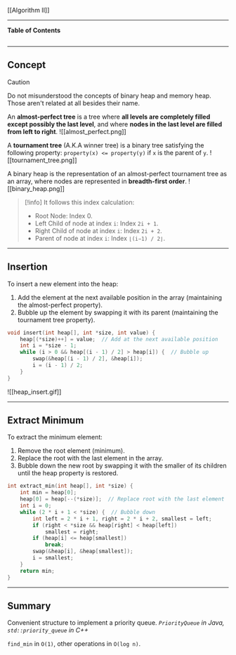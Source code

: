 [[Algorithm II]]
***
**Table of Contents**
```table-of-contents
```

***
## Concept

>[!caution]
>Do not misunderstood the concepts of binary heap and memory heap. 
>Those aren't related at all besides their name.

An **almost-perfect tree** is a tree where **all levels are completely filled except possibly the last level**, and where **nodes in the last level are filled from left to right**.
![[almost_perfect.png]]

A **tournament tree** (A.K.A winner tree) is a binary tree satisfying the following property:
`property(x) <= property(y)` if `x` is the parent of `y`.
![[tournament_tree.png]]

A binary heap is the representation of an almost-perfect tournament tree as an array, where nodes are represented in **breadth-first order**.
![[binary_heap.png]]
> [!info]
> It follows this index calculation:
> - Root Node: Index 0.
>- Left Child of node at index `i`: Index `2i + 1`.
>- Right Child of node at index `i`: Index `2i + 2`.
>- Parent of node at index `i`: Index `⌊(i−1) / 2⌋`.


***
## Insertion

To insert a new element into the heap:
1. Add the element at the next available position in the array (maintaining the almost-perfect property).
2. Bubble up the element by swapping it with its parent (maintaining the tournament tree property).
```c
void insert(int heap[], int *size, int value) {
    heap[(*size)++] = value;  // Add at the next available position
    int i = *size - 1;
    while (i > 0 && heap[(i - 1) / 2] > heap[i]) {  // Bubble up
        swap(&heap[(i - 1) / 2], &heap[i]);
        i = (i - 1) / 2;
    }
}
```
![[heap_insert.gif]]


***
## Extract Minimum

To extract the minimum element:
1. Remove the root element (minimum).
2. Replace the root with the last element in the array.
3. Bubble down the new root by swapping it with the smaller of its children until the heap property is restored.
```c
int extract_min(int heap[], int *size) {
    int min = heap[0];
    heap[0] = heap[--(*size)];  // Replace root with the last element
    int i = 0;
    while (2 * i + 1 < *size) {  // Bubble down
        int left = 2 * i + 1, right = 2 * i + 2, smallest = left;
        if (right < *size && heap[right] < heap[left])
            smallest = right;
        if (heap[i] <= heap[smallest])
            break;
        swap(&heap[i], &heap[smallest]);
        i = smallest;
    }
    return min;
}

```


***
## Summary

Convenient structure to implement a priority queue.
	*`PriorityQueue` in Java, `std::priority_queue` in C++*

`find_min` in `O(1)`, other operations in `O(log n)`.

